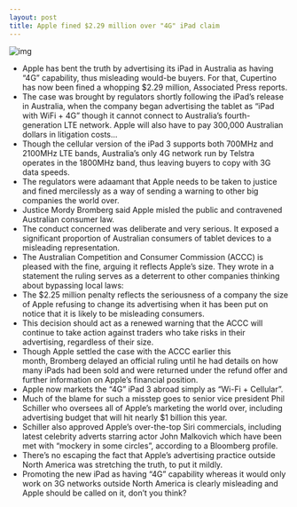```yaml
---
layout: post
title: Apple fined $2.29 million over "4G" iPad claim
---
```

![img](http://media.idownloadblog.com/wp-content/uploads/2012/04/iPad-3-promo-video-wireless-and-cellular-networking.jpg)
* Apple has bent the truth by advertising its iPad in Australia as having “4G” capability, thus misleading would-be buyers. For that, Cupertino has now been fined a whopping $2.29 million, Associated Press reports.
* The case was brought by regulators shortly following the iPad’s release in Australia, when the company began advertising the tablet as “iPad with WiFi + 4G” though it cannot connect to Australia’s fourth-generation LTE network. Apple will also have to pay 300,000 Australian dollars in litigation costs…
* Though the cellular version of the iPad 3 supports both 700MHz and 2100MHz LTE bands, Australia’s only 4G network run by Telstra operates in the 1800MHz band, thus leaving buyers to copy with 3G data speeds.
* The regulators were adaamant that Apple needs to be taken to justice and fined mercilessly as a way of sending a warning to other big companies the world over.
* Justice Mordy Bromberg said Apple misled the public and contravened Australian consumer law.
* The conduct concerned was deliberate and very serious. It exposed a significant proportion of Australian consumers of tablet devices to a misleading representation.
* The Australian Competition and Consumer Commission (ACCC) is pleased with the fine, arguing it reflects Apple’s size. They wrote in a statement the ruling serves as a deterrent to other companies thinking about bypassing local laws:
* The $2.25 million penalty reflects the seriousness of a company the size of Apple refusing to change its advertising when it has been put on notice that it is likely to be misleading consumers.
* This decision should act as a renewed warning that the ACCC will continue to take action against traders who take risks in their advertising, regardless of their size.
* Though Apple settled the case with the ACCC earlier this month, Bromberg delayed an official ruling until he had details on how many iPads had been sold and were returned under the refund offer and further information on Apple’s financial position.
* Apple now markets the “4G” iPad 3 abroad simply as “Wi-Fi + Cellular”.
* Much of the blame for such a misstep goes to senior vice president Phil Schiller who oversees all of Apple’s marketing the world over, including advertising budget that will hit nearly $1 billion this year.
* Schiller also approved Apple’s over-the-top Siri commercials, including latest celebrity adverts starring actor John Malkovich which have been met with “mockery in some circles”, according to a Bloomberg profile.
* There’s no escaping the fact that Apple’s advertising practice outside North America was stretching the truth, to put it mildly.
* Promoting the new iPad as having “4G” capability whereas it would only work on 3G networks outside North America is clearly misleading and Apple should be called on it, don’t you think?


